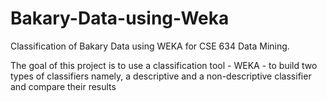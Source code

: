 # Bakary-Data-using-Weka
Classification of Bakary Data using WEKA for CSE 634 Data Mining.

The goal of this project is to use a classification tool - WEKA - to build two types of classifiers namely, a descriptive and a non-descriptive classifier and compare their results


